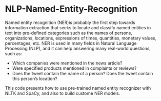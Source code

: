 # NLP-Named-Entity-Recognition

Named entity recognition (NER)is probably the first step towards information extraction that seeks to locate and classify named entities in text into pre-defined categories such as the names of persons, organizations, locations, expressions of times, quantities, monetary values, percentages, etc. NER is used in many fields in Natural Language Processing (NLP), and it can help answering many real-world questions, such as:
- Which companies were mentioned in the news article?
- Were specified products mentioned in complaints or reviews?
- Does the tweet contain the name of a person? Does the tweet contain this person’s location?

This code presents how to use pre-trained named entity recognizer with NLTK and SpaCy, and also to build custome NER models.
